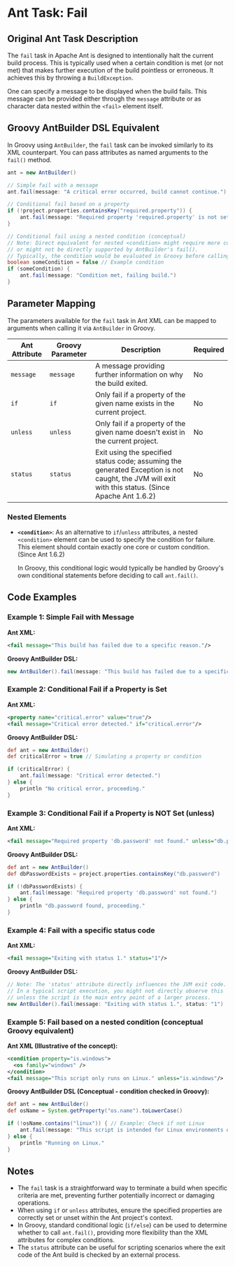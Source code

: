 # Ant Task: Fail

## Original Ant Task Description

The `fail` task in Apache Ant is designed to intentionally halt the current build process. This is typically used when a certain condition is met (or not met) that makes further execution of the build pointless or erroneous. It achieves this by throwing a `BuildException`.

One can specify a message to be displayed when the build fails. This message can be provided either through the `message` attribute or as character data nested within the `<fail>` element itself.

## Groovy AntBuilder DSL Equivalent

In Groovy using `AntBuilder`, the `fail` task can be invoked similarly to its XML counterpart. You can pass attributes as named arguments to the `fail()` method.

```groovy
ant = new AntBuilder()

// Simple fail with a message
ant.fail(message: "A critical error occurred, build cannot continue.")

// Conditional fail based on a property
if (!project.properties.containsKey("required.property")) {
    ant.fail(message: "Required property 'required.property' is not set.")
}

// Conditional fail using a nested condition (conceptual)
// Note: Direct equivalent for nested <condition> might require more complex Groovy logic
// or might not be directly supported by AntBuilder's fail().
// Typically, the condition would be evaluated in Groovy before calling fail().
boolean someCondition = false // Example condition
if (someCondition) {
    ant.fail(message: "Condition met, failing build.")
}
```

## Parameter Mapping

The parameters available for the `fail` task in Ant XML can be mapped to arguments when calling it via `AntBuilder` in Groovy.

| Ant Attribute | Groovy Parameter | Description                                                                                                | Required |
|---------------|------------------|------------------------------------------------------------------------------------------------------------|----------|
| `message`     | `message`        | A message providing further information on why the build exited.                                           | No       |
| `if`          | `if`             | Only fail if a property of the given name exists in the current project.                                   | No       |
| `unless`      | `unless`         | Only fail if a property of the given name doesn't exist in the current project.                            | No       |
| `status`      | `status`         | Exit using the specified status code; assuming the generated Exception is not caught, the JVM will exit with this status. (Since Apache Ant 1.6.2) | No       |

### Nested Elements

*   **`<condition>`**: As an alternative to `if`/`unless` attributes, a nested `<condition>` element can be used to specify the condition for failure. This element should contain exactly one core or custom condition. (Since Ant 1.6.2)

    In Groovy, this conditional logic would typically be handled by Groovy's own conditional statements before deciding to call `ant.fail()`.

## Code Examples

### Example 1: Simple Fail with Message

**Ant XML:**
```xml
<fail message="This build has failed due to a specific reason."/>
```

**Groovy AntBuilder DSL:**
```groovy
new AntBuilder().fail(message: "This build has failed due to a specific reason.")
```

### Example 2: Conditional Fail if a Property is Set

**Ant XML:**
```xml
<property name="critical.error" value="true"/>
<fail message="Critical error detected." if="critical.error"/>
```

**Groovy AntBuilder DSL:**
```groovy
def ant = new AntBuilder()
def criticalError = true // Simulating a property or condition

if (criticalError) {
    ant.fail(message: "Critical error detected.")
} else {
    println "No critical error, proceeding."
}
```

### Example 3: Conditional Fail if a Property is NOT Set (unless)

**Ant XML:**
```xml
<fail message="Required property 'db.password' not found." unless="db.password"/>
```

**Groovy AntBuilder DSL:**
```groovy
def ant = new AntBuilder()
def dbPasswordExists = project.properties.containsKey("db.password")

if (!dbPasswordExists) {
    ant.fail(message: "Required property 'db.password' not found.")
} else {
    println "db.password found, proceeding."
}
```

### Example 4: Fail with a specific status code

**Ant XML:**
```xml
<fail message="Exiting with status 1." status="1"/>
```

**Groovy AntBuilder DSL:**
```groovy
// Note: The 'status' attribute directly influences the JVM exit code.
// In a typical script execution, you might not directly observe this
// unless the script is the main entry point of a larger process.
new AntBuilder().fail(message: "Exiting with status 1.", status: "1")
```

### Example 5: Fail based on a nested condition (conceptual Groovy equivalent)

**Ant XML (Illustrative of the concept):**
```xml
<condition property="is.windows">
  <os family="windows" />
</condition>
<fail message="This script only runs on Linux." unless="is.windows"/>
```

**Groovy AntBuilder DSL (Conceptual - condition checked in Groovy):**
```groovy
def ant = new AntBuilder()
def osName = System.getProperty("os.name").toLowerCase()

if (!osName.contains("linux")) { // Example: Check if not Linux
    ant.fail(message: "This script is intended for Linux environments only.")
} else {
    println "Running on Linux."
}
```

## Notes

*   The `fail` task is a straightforward way to terminate a build when specific criteria are met, preventing further potentially incorrect or damaging operations.
*   When using `if` or `unless` attributes, ensure the specified properties are correctly set or unset within the Ant project's context.
*   In Groovy, standard conditional logic (`if/else`) can be used to determine whether to call `ant.fail()`, providing more flexibility than the XML attributes for complex conditions.
*   The `status` attribute can be useful for scripting scenarios where the exit code of the Ant build is checked by an external process.

